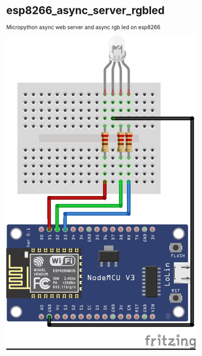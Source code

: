 # esp8266_async_server_rgbled
Micropython async web server and async rgb led on esp8266

![Wiring image](https://github.com/silversurfer34/esp8266_async_server_rgbled/blob/master/rgbled_bb.jpg)
